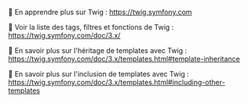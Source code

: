 📖 En apprendre plus sur Twig : https://twig.symfony.com

📖 Voir la liste des tags, filtres et fonctions de Twig : https://twig.symfony.com/doc/3.x/

📖 En savoir plus sur l'héritage de templates avec Twig : https://twig.symfony.com/doc/3.x/templates.html#template-inheritance

📖 En savoir plus sur l'inclusion de templates avec Twig : https://twig.symfony.com/doc/3.x/templates.html#including-other-templates